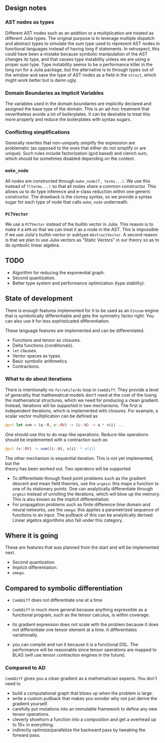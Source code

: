 
## Design notes


### AST nodes as types

Different AST nodes such as an addition or a multiplication are treated as
different Julia types. The original purpose is to leverage multiple dispatch and
abstract types to simulate the _sum type_ used to represent AST nodes in
functional languages instead of having long if statements. In retrospect, this
could have been a mistake because symbolic manipulation of the AST changes its
type, and that causes type instability unless we are using a proper sum type.
Type instability seems to be a performance killer in the long run for a Julia
package, but the alternative is to through types out of the window and save the
type of AST nodes as a field in the `struct`, which might work better but is
damn ugly.

### Domain Boundaries as Implicit Variables

The variables used in the domain boundaries are implicitly declared and
assigned the base type of the domain. This is an ad-hoc treatment that
nevertheless avoids a lot of boilerplates. It can be desirable to treat this more 
properly and reduce the boilerplates with syntax sugars.

### Conflicting simplifications

Generally rewrites that non-uniquely simplify  the expression are problematic
(as opposed to the ones that either do not simplify or are unique). Such rules
include factorization (gcd based) and clench sum, which should be sometimes
disabled depending on the context.

### `make_node`

All nodes are constructed through `make_node(T, terms...)`. We use this instead
of `T(terms...)` so that all nodes share a common constructor. This allows us
to do type inference and e-class reduction within one generic constructor.
The drawback  is the clumsy syntax, so we provide a syntax sugar for each type of node
that calls `make_node` underneath.


### `PCTVector`

We use a `PCTVector` instead of the builtin vector in Julia. This reason is to
make it a `APN` so that we can treat it as a node in the *AST*. This is
impossible if we use Julia's builtin vector or subtype `AbstractVector`.
A second reason is that we plan to use Julia vectors as "Static Vectors" in
our theory so as to do symbolic linear algebra.


## TODO

- Algorithm for reducing the exponential graph.
- Second quantization.
- Better type system and performance optimization (type stability).

## State of development

There is enough features implemented for it to be used as an `Einsum` engine
that is symbolically differentiable and gets the symmetry factor right.  You can 
also use it for less sophisticated differentiation.

These language features are implemented and can be differentiated.

- Functions and tensor as closures.
- Delta functions (conditionals).
- `let` clauses.
- Vector spaces as types.
- Basic symbolic arithmetics.
- Contractions.


### What to do about iterations



There is intentionally no `for/while/do` loop in `CombDiff`. They provide
a level of generality that mathematical models don't need at the cost of the
losing the mathematical structures, which we need for producing a clean gradient.
Instead, iterations will be supported in two mechanisms. The first is independent
iterations, which is implemented with closures. For example, a scalar vector
multiplication can be defined as 
```julia
@pct let svm = (a::R, v::RV) -> (i::N) -> a * v(i) ...
```
One should use this to do map-like operations. Reduce-like operations 
should be implemented with a contraction such as
```julia
@pct (v::RV) -> sum((i::N), v(i)' * v(i))
```


The other mechanism is sequential iteration. This is not yet implemented, but the  
theory has been worked out. Two operators will be supported 
- To differentiate through fixed point problems such as the gradient descent
  and mean field theories, use the `argmin`: this maps a function to one of
  its stationary points. One can analytically differentiate through `argmin`
  instead of unrolling the iterations, which will blow up the memory. This is also known as the implicit differentiation.
- For propagation problems such as finite difference time domain and neural
  networks, use the `omega`: this applies a parametrized sequence of functions
  to an input. The pullback of this can be analytically derived. Linear algebra
  algorithms also fall under this category.

## Where it is going

These are features that was planned from the start and will be implemented next.

- Second quantization.
- Implicit differentiation.
- `omega`.


## Compared to symbolic differentiation 

- `CombDiff` does not differentiate one at a time

- `CombDiff` is much more general because anything expressible as a functional
  program, such as the tensor calculus, is within coverage.
- its gradient expression does not scale with the problem because it does not
  differentiate one tensor element at a time. It differentiates variationally.
- you can compile and run it because it is a functional DSL. The performance
  will be reasonable since tensor operations are mapped to BLAS (will use
  tensor contraction engines in the future). 

### Compared to AD 

`CombDiff` gives you a clean gradient
as a mathematician expects. You don't need to 
- build a computational graph that blows up when the problem is large. 
- write a custom pullback that makes you wonder why not just derive the gradient yourself.
- carefully put mutations into an immutable framework to define any new tensor operations. 
- cleverly shoehorn a function into a composition and get a overhead up to $10\times$ in everything.
- indirectly optimize/parallelize the backward pass by tweaking the forward pass.

